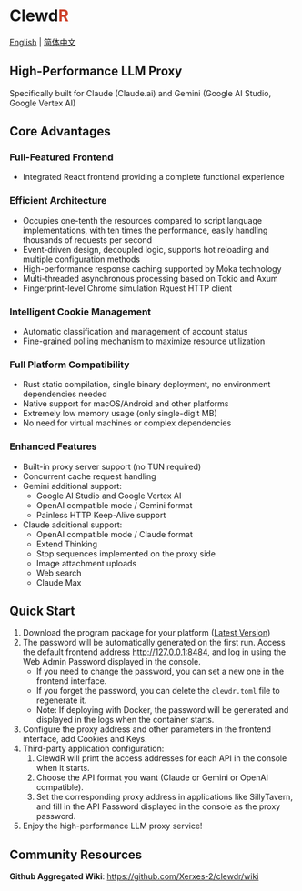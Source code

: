 # Clewd<span style="color:#CE422B">R</span>

[English](./README.md) | [简体中文](./README_zh.md)

## High-Performance LLM Proxy

Specifically built for Claude (Claude.ai) and Gemini (Google AI Studio, Google Vertex AI)

## Core Advantages

### Full-Featured Frontend

- Integrated React frontend providing a complete functional experience

### Efficient Architecture

- Occupies one-tenth the resources compared to script language implementations, with ten times the performance, easily handling thousands of requests per second
- Event-driven design, decoupled logic, supports hot reloading and multiple configuration methods
- High-performance response caching supported by Moka technology
- Multi-threaded asynchronous processing based on Tokio and Axum
- Fingerprint-level Chrome simulation Rquest HTTP client

### Intelligent Cookie Management

- Automatic classification and management of account status
- Fine-grained polling mechanism to maximize resource utilization

### Full Platform Compatibility

- Rust static compilation, single binary deployment, no environment dependencies needed
- Native support for macOS/Android and other platforms
- Extremely low memory usage (only single-digit MB)
- No need for virtual machines or complex dependencies

### Enhanced Features

- Built-in proxy server support (no TUN required)
- Concurrent cache request handling
- Gemini additional support:
  - Google AI Studio and Google Vertex AI
  - OpenAI compatible mode / Gemini format
  - Painless HTTP Keep-Alive support
- Claude additional support:
  - OpenAI compatible mode / Claude format
  - Extend Thinking
  - Stop sequences implemented on the proxy side
  - Image attachment uploads
  - Web search
  - Claude Max

## Quick Start

1. Download the program package for your platform ([Latest Version](https://github.com/Xerxes-2/clewdr/releases/latest))
2. The password will be automatically generated on the first run. Access the default frontend address <http://127.0.0.1:8484>, and log in using the Web Admin Password displayed in the console.
   - If you need to change the password, you can set a new one in the frontend interface.
   - If you forget the password, you can delete the `clewdr.toml` file to regenerate it.
   - Note: If deploying with Docker, the password will be generated and displayed in the logs when the container starts.
3. Configure the proxy address and other parameters in the frontend interface, add Cookies and Keys.
4. Third-party application configuration:
    1. ClewdR will print the access addresses for each API in the console when it starts.
    2. Choose the API format you want (Claude or Gemini or OpenAI compatible).
    3. Set the corresponding proxy address in applications like SillyTavern, and fill in the API Password displayed in the console as the proxy password.
5. Enjoy the high-performance LLM proxy service!

## Community Resources

**Github Aggregated Wiki**: <https://github.com/Xerxes-2/clewdr/wiki>
